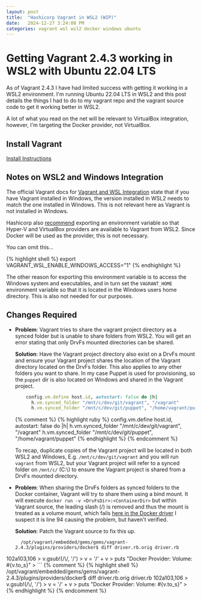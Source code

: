 ```yaml
---
layout: post
title:  "Hashicorp Vagrant in WSL2 (WIP)"
date:   2024-12-27 3:24:08 PM
categories: vagrant wsl wsl2 docker windows ubuntu
---
```

# Getting Vagrant 2.4.3 working in WSL2 with Ubuntu 22.04 LTS
As of Vagrant 2.4.3 I have had limited success with getting it working in a WSL2 environment.
I'm running Ubuntu 22.04 LTS in WSL2 and this post details the things I had to do to my vagrant
repo and the vagrant source code to get it working better in WSL2.

A lot of what you read on the net will be relevant to VirtualBox integration, however, I'm targeting the Docker
provider, not VirtualBox.

## Install Vagrant
[Install Instructions](https://developer.hashicorp.com/vagrant/downloads#linux)

## Notes on WSL2 and Windows Integration
The official Vagrant docs for [Vagrant and WSL Integration](https://developer.hashicorp.com/vagrant/docs/other/wsl)
state that if you have Vagrant installed in Windows, the version installed in WSL2 needs to match the one installed
in Windows. This is not relevant here as Vagrant is not installed in Windows.

Hashicorp also [recommend](https://developer.hashicorp.com/vagrant/docs/other/wsl#windows-access) exporting an
environment variable so that Hyper-V and VirtualBox providers are available to Vagrant from WSL2.
Since Docker will be used as the provider, this is not necessary.

You can omit this...

{% highlight shell %}
export VAGRANT_WSL_ENABLE_WINDOWS_ACCESS="1"
{% endhighlight %}

The other reason for exporting this environment variable is to access the Windows system and executables, and in
turn set the `VAGRANT_HOME` environment variable so that it is located in the Windows users home directory. This
is also not needed for our purposes.

## Changes Required

* **Problem**: Vagrant tries to share the vagrant project directory as a synced folder but is unable to share folders
  from WSL2. You will get an error stating that only DrvFs mounted directories can be shared.

  **Solution**: Have the Vagrant project directory also exist on a DrvFs mount and ensure your Vagrant project shares the
  location of the Vagrant directory located on the DrvFs folder. This also applies to any other folders you want to
  share. In my case Puppet is used for provisioning, so the `puppet` dir is also located on Windows and shared in
  the Vagrant project.

    ```ruby
        config.vm.define host.id, autostart: false do |h|
          h.vm.synced_folder "/mnt/c/dev/git/vagrant", "/vagrant"
          h.vm.synced_folder "/mnt/c/dev/git/puppet", "/home/vagrant/puppet"
    ```
    {% comment %}
    {% highlight ruby %}
      config.vm.define host.id, autostart: false do |h|
        h.vm.synced_folder "/mnt/c/dev/git/vagrant", "/vagrant"
        h.vm.synced_folder "/mnt/c/dev/git/puppet", "/home/vagrant/puppet"
    {% endhighlight %}
    {% endcomment %}

  To recap, duplicate copies of the Vagrant project will be located in both WSL2 and Windows,
  E.g. `/mnt/c/dev/git/vagrant` and you will run `vagrant` from WSL2, but your Vagrant project will refer to a
  synced folder on `/mnt/c/` (C:\\) to ensure the Vagrant project is shared from a DrvFs mounted directory.

* **Problem**: When sharing the DrvFs folders as synced folders to the Docker container, Vagrant will try to share
  them using a bind mount. It will execute `docker run -v <DrvFsDir>:<ContainerDir>` but within Vagrant source,
  the leading slash (/) is removed and thus the mount is treated as a volume mount, which fails
  [here in the Docker driver](https://github.com/hashicorp/vagrant/blob/v2.4.3/plugins/providers/docker/driver.rb#L103)
  I suspect it is line 94 causing the problem, but haven't verified.

  **Solution**: Patch the Vagrant source to fix this up.

    ```shell
      /opt/vagrant/embedded/gems/gems/vagrant-2.4.3/plugins/providers/docker$ diff driver.rb.orig driver.rb
102a103,106
      >           v.gsub!(/\\/, '/')
      >           v = '/' + v
      >           puts "Docker Provider: Volume: #{v.to_s}"
      >
    ```
    {% comment %}
    {% highlight shell %}
      /opt/vagrant/embedded/gems/gems/vagrant-2.4.3/plugins/providers/docker$ diff driver.rb.orig driver.rb
102a103,106
      >           v.gsub!(/\\/, '/')
      >           v = '/' + v
      >           puts "Docker Provider: Volume: #{v.to_s}"
      >
    {% endhighlight %}
    {% endcomment %}

